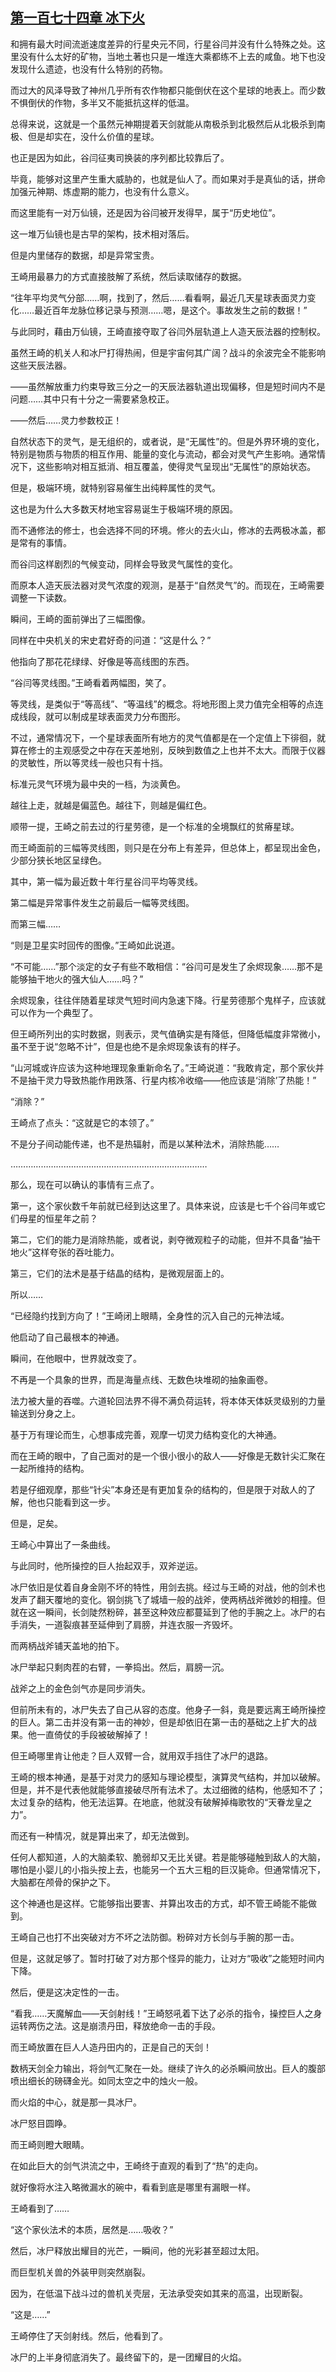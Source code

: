 ## [第一百七十四章 冰下火](https://www.xxbiquge.com/11_11207/9222209.html)


  和拥有最大时间流逝速度差异的行星央元不同，行星谷闫并没有什么特殊之处。这里没有什么太好的矿物，当地土著也只是一堆连大乘都练不上去的咸鱼。地下也没发现什么遗迹，也没有什么特别的药物。

  而过大的风泽导致了神州几乎所有农作物都只能倒伏在这个星球的地表上。而少数不惧倒伏的作物，多半又不能抵抗这样的低温。

  总得来说，这就是一个虽然元神期提着天剑就能从南极杀到北极然后从北极杀到南极、但是却实在，没什么价值的星球。

  也正是因为如此，谷闫征夷司换装的序列都比较靠后了。

  毕竟，能够对这里产生重大威胁的，也就是仙人了。而如果对手是真仙的话，拼命加强元神期、炼虚期的能力，也没有什么意义。

  而这里能有一对万仙镜，还是因为谷闫被开发得早，属于“历史地位”。

  这一堆万仙镜也是古早的架构，技术相对落后。

  但是内里储存的数据，却是异常宝贵。

  王崎用最暴力的方式直接肢解了系统，然后读取储存的数据。

  “往年平均灵气分部……啊，找到了，然后……看看啊，最近几天星球表面灵力变化……最近百年龙脉位移记录与预测……嗯，是这个。事故发生之前的数据！”

  与此同时，藉由万仙镜，王崎直接夺取了谷闫外层轨道上人造天辰法器的控制权。

  虽然王崎的机关人和冰尸打得热闹，但是宇宙何其广阔？战斗的余波完全不能影响这些天辰法器。

  ——虽然解放重力约束导致三分之一的天辰法器轨道出现偏移，但是短时间内不是问题……其中只有十分之一需要紧急校正。

  ——然后……灵力参数校正！

  自然状态下的灵气，是无组织的，或者说，是“无属性”的。但是外界环境的变化，特别是物质与物质的相互作用、能量的变化与流动，都会对灵气产生影响。通常情况下，这些影响对相互抵消、相互覆盖，使得灵气呈现出“无属性”的原始状态。

  但是，极端环境，就特别容易催生出纯粹属性的灵气。

  这也是为什么大多数天材地宝容易诞生于极端环境的原因。

  而不通修法的修士，也会选择不同的环境。修火的去火山，修冰的去两极冰盖，都是常有的事情。

  而谷闫这样剧烈的气候变动，同样会导致灵气属性的变化。

  而原本人造天辰法器对灵气浓度的观测，是基于“自然灵气”的。而现在，王崎需要调整一下读数。

  瞬间，王崎的面前弹出了三幅图像。

  同样在中央机关的宋史君好奇的问道：“这是什么？”

  他指向了那花花绿绿、好像是等高线图的东西。

  “谷闫等灵线图。”王崎看着两幅图，笑了。

  等灵线，是类似于“等高线”、“等温线”的概念。将地形图上灵力值完全相等的点连成线段，就可以制成星球表面灵力分布图形。

  不过，通常情况下，一个星球表面所有地方的灵气值都是在一个定值上下徘徊，就算在修士的主观感受之中存在天差地别，反映到数值之上也并不太大。而限于仪器的灵敏性，所以等灵线一般也只有十挡。

  标准元灵气环境为最中央的一档，为淡黄色。

  越往上走，就越是偏蓝色。越往下，则越是偏红色。

  顺带一提，王崎之前去过的行星劳德，是一个标准的全境飘红的贫瘠星球。

  而王崎面前的三幅等灵线图，则只是在分布上有差异，但总体上，都呈现出金色，少部分狭长地区呈绿色。

  其中，第一幅为最近数十年行星谷闫平均等灵线。

  第二幅是异常事件发生之前最后一幅等灵线图。

  而第三幅……

  “则是卫星实时回传的图像。”王崎如此说道。

  “不可能……”那个淡定的女子有些不敢相信：“谷闫可是发生了余烬现象……那不是能够抽干地火的强大仙人……吗？”

  余烬现象，往往伴随着星球灵气短时间内急速下降。行星劳德那个鬼样子，应该就可以作为一个典型了。

  但王崎所列出的实时数据，则表示，灵气值确实是有降低，但降低幅度非常微小，虽不至于说“忽略不计”，但是也绝不是余烬现象该有的样子。

  “山河城或许应该为这种地理现象重新命名了。”王崎说道：“我敢肯定，那个家伙并不是抽干灵力导致热能作用跌落、行星内核冷收缩——他应该是‘消除’了热能！”

  “消除？”

  王崎点了点头：“这就是它的本领了。”

  不是分子间动能传递，也不是热辐射，而是以某种法术，消除热能……

  ……………………………………………………………………

  那么，现在可以确认的事情有三点了。

  第一，这个家伙数千年前就已经到达这里了。具体来说，应该是七千个谷闫年或它们母星的恒星年之前？

  第二，它们的能力是消除热能，或者说，剥夺微观粒子的动能，但并不具备“抽干地火”这样夸张的吞吐能力。

  第三，它们的法术是基于结晶的结构，是微观层面上的。

  所以……

  “已经隐约找到方向了！”王崎闭上眼睛，全身性的沉入自己的元神法域。

  他启动了自己最根本的神通。

  瞬间，在他眼中，世界就改变了。

  不再是一个具象的世界，而是海量点线、无数色块堆砌的抽象画卷。

  法力被大量的吞噬。六道轮回法界不得不满负荷运转，将本体天体妖灵级别的力量输送到分身之上。

  基于万有理论而生，心想事成完善，观摩一切灵力结构变化的大神通。

  而在王崎的眼中，了自己面对的是一个很小很小的敌人——好像是无数针尖汇聚在一起所维持的结构。

  若是仔细观摩，那些“针尖”本身还是有更加复杂的结构的，但是限于对敌人的了解，他也只能看到这一步。

  但是，足矣。

  王崎心中算出了一条曲线。

  与此同时，他所操控的巨人抬起双手，双斧逆运。

  冰尸依旧是仗着自身金刚不坏的特性，用剑去挑。经过与王崎的对战，他的剑术也发声了翻天覆地的变化。钢剑挑飞了城墙一般的战斧，使两柄战斧微妙的相撞。但就在这一瞬间，长剑陡然粉碎，甚至这种效应都蔓延到了他的手腕之上。冰尸的右手消失，一道裂痕甚至延伸到了肩膀，并连衣服一齐毁坏。

  而两柄战斧铺天盖地的拍下。

  冰尸举起只剩肉茬的右臂，一拳捣出。然后，肩膀一沉。

  战斧之上的金色剑气亦是同步消失。

  但前所未有的，冰尸失去了自己从容的态度。他身子一斜，竟是要远离王崎所操控的巨人。第二击并没有第一击的神妙，但是却依旧在第一击的基础之上扩大的战果。他一直倚仗的手段被破解掉了！

  但王崎哪里肯让他走？巨人双臂一合，就用双手挡住了冰尸的退路。

  王崎的根本神通，是基于对灵力的感知与理论模型，演算灵气结构，并加以破解。但是，并不是代表他就能够直接破尽所有法术了。太过细微的结构，他感知不了；太过复杂的结构，他无法运算。在地底，他就没有破解掉梅歌牧的“天眷龙皇之力”。

  而还有一种情况，就是算出来了，却无法做到。

  任何人都知道，人的大脑柔软、脆弱却又无比关键。若是能够碰触到敌人的大脑，哪怕是小婴儿的小指头按上去，也能另一个五大三粗的巨汉毙命。但通常情况下，大脑都在颅骨的保护之下。

  这个神通也是这样。它能够指出要害、并算出攻击的方式，却不管王崎能不能做到。

  王崎自己也打不出突破对方不坏之法防御。粉碎对方长剑与手腕的那一击。

  但是，这就足够了。暂时打破了对方那个怪异的能力，让对方“吸收”之能短时间内下降。

  然后，便是这决定性的一击。

  “看我……天魔解血——天剑射线！”王崎怒吼着下达了必杀的指令，操控巨人之身运转两伤之法。这是崩溃丹田，释放绝命一击的手段。

  而王崎放置在巨人人造丹田内的，正是自己的天剑！

  数柄天剑全力输出，将剑气汇聚在一处。继续了许久的必杀瞬间放出。巨人的腹部喷出细长的磅礴金光。如同太空之中的烛火一般。

  而火焰的中心，就是那一具冰尸。

  冰尸怒目圆睁。

  而王崎则瞪大眼睛。

  在如此巨大的剑气洪流之中，王崎终于直观的看到了“热”的走向。

  就好像将水注入略微漏水的碗中，看看到底是哪里有漏眼一样。

  王崎看到了……

  “这个家伙法术的本质，居然是……吸收？”

  然后，冰尸释放出耀目的光芒，一瞬间，他的光彩甚至超过太阳。

  而巨型机关兽的外装甲则突然崩裂。

  因为，在低温下战斗过的兽机关壳层，无法承受突如其来的高温，出现断裂。

  “这是……”

  王崎停住了天剑射线。然后，他看到了。

  冰尸的上半身彻底消失了。最终留下的，是一团耀目的火焰。
